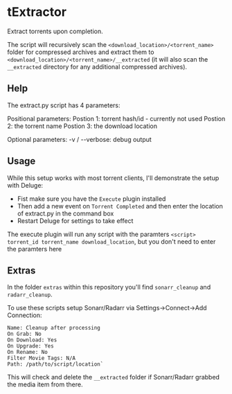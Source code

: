 # tExtractor
Extract torrents upon completion.

The script will recursively scan the `<download_location>/<torrent_name>` folder for compressed archives and extract them to `<download_location>/<torrent_name>/__extracted` (it will also scan the `__extracted` directory for any additional compressed archives).

## Help

The extract.py script has 4 parameters:

Positional parameters:
Postion 1: torrent hash/id - currently not used
Postion 2: the torrent name
Postion 3: the download location

Optional parameters:
-v / --verbose: debug output


## Usage
While this setup works with most torrent clients, I'll demonstrate the setup with Deluge:

- Fist make sure you have the `Execute` plugin installed
- Then add a new event on `Torrent Completed` and then enter the location of extract.py in the command box
- Restart Deluge for settings to take effect

The execute plugin will run any script with the paramters `<script> torrent_id torrent_name download_location`, but you don't need to enter the paramters here

## Extras
In the folder `extras` within this repository you'll find `sonarr_cleanup` and `radarr_cleanup`. 

To use these scripts setup Sonarr/Radarr via Settings->Connect->Add Connection:
```
Name: Cleanup after processing
On Grab: No
On Download: Yes
On Upgrade: Yes
On Rename: No
Filter Movie Tags: N/A
Path: /path/to/script/location`
```
This will check and delete the `__extracted` folder if Sonarr/Radarr grabbed the media item from there.
